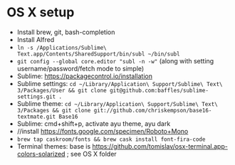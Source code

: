 # OS X setup

* Install brew, git, bash-completion
* Install Alfred
* `ln -s /Applications/Sublime\ Text.app/Contents/SharedSupport/bin/subl ~/bin/subl`
* `git config --global core.editor "subl -n -w"` (along with setting username/password/fetch mode to simple)
* Sublime: https://packagecontrol.io/installation
* Sublime settings: `cd ~/Library/Application\ Support/Sublime\ Text\ 3/Packages/User && git clone git@github.com:baffles/sublime-settings.git .`
* Sublime theme: `cd ~/Library/Application\ Support/Sublime\ Text\ 3/Packages && git clone git://github.com/chriskempson/base16-textmate.git Base16`
* Sublime: cmd+shift+p, activate ayu theme, ayu dark
* //install https://fonts.google.com/specimen/Roboto+Mono
* `brew tap caskroom/fonts && brew cask install font-fira-code`
* Terminal themes: base is https://github.com/tomislav/osx-terminal.app-colors-solarized ; see OS X folder
